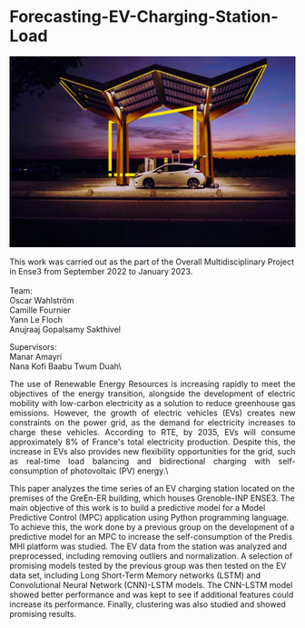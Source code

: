 # Forecasting-EV-Charging-Station-Load

![My Image](ey-white-electric-car-in-a-charging-station-at-night-static.jpg)

This work was carried out as the part of the Overall Multidisciplinary Project in Ense3 from September 2022 to January 2023.\
<br/>
Team:\
Oscar Wahlström\
Camille Fournier\
Yann Le Floch\
Anujraaj Gopalsamy Sakthivel

Supervisors:\
Manar Amayri\
Nana Kofi Baabu Twum Duah\

<p align="justify">The use of Renewable Energy Resources is increasing rapidly to meet the objectives of the energy transition, alongside the development of electric mobility with low-carbon electricity as a solution to reduce greenhouse gas emissions. However, the growth of electric vehicles (EVs) creates new constraints on the power grid, as the demand for electricity increases to charge these vehicles. According to RTE, by 2035, EVs will consume approximately 8% of France's total electricity production. Despite this, the increase in EVs also provides new flexibility opportunities for the grid, such as real-time load balancing and bidirectional charging with self-consumption of photovoltaic (PV) energy.\


This paper analyzes the time series of an EV charging station located on the premises of the GreEn-ER building, which houses Grenoble-INP ENSE3. The main objective of this work is to build a predictive model for a Model Predictive Control (MPC) application using Python programming language. To achieve this, the work done by a previous group on the development of a predictive model for an MPC to increase the self-consumption of the Predis MHI platform was studied. The EV data from the station was analyzed and preprocessed, including removing outliers and normalization. A selection of promising models tested by the previous group was then tested on the EV data set, including Long Short-Term Memory networks (LSTM) and Convolutional Neural Network (CNN)-LSTM models. The CNN-LSTM model showed better performance and was kept to see if additional features could increase its performance. Finally, clustering was also studied and showed promising results.</p>





